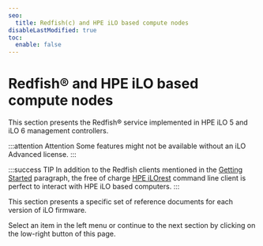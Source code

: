 ```yaml
---
seo:
  title: Redfish(c) and HPE iLO based compute nodes
disableLastModified: true
toc:
  enable: false
---
```



# Redfish® and HPE iLO based compute nodes

This section presents the Redfish® service implemented in HPE iLO 5 and iLO 6 management controllers.

:::attention Attention
Some features might not be available without an iLO Advanced license.
:::

:::success TIP
In addition to the Redfish clients mentioned in the [Getting Started](/docs/concepts/gettingstarted/#tips-for-using-the-redfish-restful-api) paragraph, the free of charge <a href="https://www.hpe.com/info/resttool" target="_blank">HPE iLOrest</a> command line client is perfect to interact with HPE iLO based computers.
:::

This section presents a specific set of reference documents for each version of iLO firmware. <!-- and each version of the HPE Python Redfish Library.-->

<!--The HPE Python Redfish Library provides TBD

:::info NOTE

The HPE Python Redfish Library is cannot co-exist in the same Python environment as the the DMTF Python Redfish Library. The reason is because TBD.

:::

-->

Select an item in the left menu or continue to the next section by clicking on the low-right button of this page.
